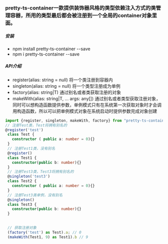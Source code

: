 ### pretty-ts-container一款提供装饰器风格的类型依赖注入方式的类管理容器，所用的类型最后都会被注册到一个全局的container对象里面。
##### 安装
- npm install pretty-ts-container --save
- npm i pretty-ts-container --save
##### API介绍
- register(alias: string = null) 将一个类注册到容器内
- singleton(alias: string = null) 将一个类型注册成为单例
- factory(alias: string|T) 通过别名或者类获取注册的对象
- makeWith(alias: string|T, ... args: any[]) 通过别名或者类型获取注册对象，同时可以想构造函数提供参数，单例模式只有在系统第一次获取对象时才会调用构造函数，所以可以把单例模式对象在系统启动时提供参数完成对象创建
````typescript
import {register, singleton, makeWith, factory} from "pretty-ts-container";
// 注册Test类，Test将拥有别名的
@register('test')
 class Test {
   constructor ( public a: number = 0){}
 }
 // 注册Test1类，没有别名
 @register()
 class Test1 {
   constructor(public b: number){}
 }
 // 注册Test3类，Test3将拥有别名的
 @singleton('test3')
 class Test2 {
   constructor ( public a: number = 0){}
 }
 // 注册Test3类单例，没有别名
 @singleton()
 class Test3 {
   constructor(public b: number){}
 }
 
 
 // 获取注册对象
 (factory('test') as Test).a; // 0
 (makeWith(Test1, 9) as Test1).b // 9
````

